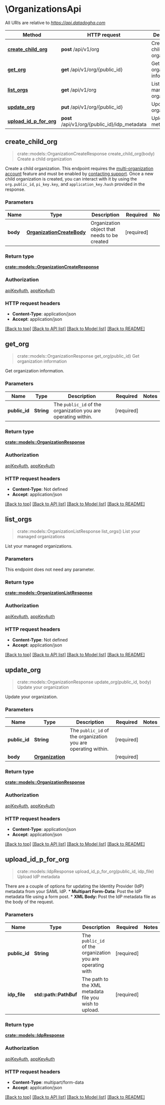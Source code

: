 # \OrganizationsApi

All URIs are relative to *https://api.datadoghq.com*

Method | HTTP request | Description
------------- | ------------- | -------------
[**create_child_org**](OrganizationsApi.md#create_child_org) | **post** /api/v1/org | Create a child organization
[**get_org**](OrganizationsApi.md#get_org) | **get** /api/v1/org/{public_id} | Get organization information
[**list_orgs**](OrganizationsApi.md#list_orgs) | **get** /api/v1/org | List your managed organizations
[**update_org**](OrganizationsApi.md#update_org) | **put** /api/v1/org/{public_id} | Update your organization
[**upload_id_p_for_org**](OrganizationsApi.md#upload_id_p_for_org) | **post** /api/v1/org/{public_id}/idp_metadata | Upload IdP metadata



## create_child_org

> crate::models::OrganizationCreateResponse create_child_org(body)
Create a child organization

Create a child organization.  This endpoint requires the [multi-organization account](https://docs.datadoghq.com/account_management/multi_organization/) feature and must be enabled by [contacting support](https://docs.datadoghq.com/help/).  Once a new child organization is created, you can interact with it by using the `org.public_id`, `pi_key.key`, and `application_key.hash` provided in the response.

### Parameters


Name | Type | Description  | Required | Notes
------------- | ------------- | ------------- | ------------- | -------------
**body** | [**OrganizationCreateBody**](OrganizationCreateBody.md) | Organization object that needs to be created | [required] |

### Return type

[**crate::models::OrganizationCreateResponse**](OrganizationCreateResponse.md)

### Authorization

[apiKeyAuth](../README.md#apiKeyAuth), [appKeyAuth](../README.md#appKeyAuth)

### HTTP request headers

- **Content-Type**: application/json
- **Accept**: application/json

[[Back to top]](#) [[Back to API list]](../README.md#documentation-for-api-endpoints) [[Back to Model list]](../README.md#documentation-for-models) [[Back to README]](../README.md)


## get_org

> crate::models::OrganizationResponse get_org(public_id)
Get organization information

Get organization information.

### Parameters


Name | Type | Description  | Required | Notes
------------- | ------------- | ------------- | ------------- | -------------
**public_id** | **String** | The `public_id` of the organization you are operating within. | [required] |

### Return type

[**crate::models::OrganizationResponse**](OrganizationResponse.md)

### Authorization

[apiKeyAuth](../README.md#apiKeyAuth), [appKeyAuth](../README.md#appKeyAuth)

### HTTP request headers

- **Content-Type**: Not defined
- **Accept**: application/json

[[Back to top]](#) [[Back to API list]](../README.md#documentation-for-api-endpoints) [[Back to Model list]](../README.md#documentation-for-models) [[Back to README]](../README.md)


## list_orgs

> crate::models::OrganizationListResponse list_orgs()
List your managed organizations

List your managed organizations.

### Parameters

This endpoint does not need any parameter.

### Return type

[**crate::models::OrganizationListResponse**](OrganizationListResponse.md)

### Authorization

[apiKeyAuth](../README.md#apiKeyAuth), [appKeyAuth](../README.md#appKeyAuth)

### HTTP request headers

- **Content-Type**: Not defined
- **Accept**: application/json

[[Back to top]](#) [[Back to API list]](../README.md#documentation-for-api-endpoints) [[Back to Model list]](../README.md#documentation-for-models) [[Back to README]](../README.md)


## update_org

> crate::models::OrganizationResponse update_org(public_id, body)
Update your organization

Update your organization.

### Parameters


Name | Type | Description  | Required | Notes
------------- | ------------- | ------------- | ------------- | -------------
**public_id** | **String** | The `public_id` of the organization you are operating within. | [required] |
**body** | [**Organization**](Organization.md) |  | [required] |

### Return type

[**crate::models::OrganizationResponse**](OrganizationResponse.md)

### Authorization

[apiKeyAuth](../README.md#apiKeyAuth), [appKeyAuth](../README.md#appKeyAuth)

### HTTP request headers

- **Content-Type**: application/json
- **Accept**: application/json

[[Back to top]](#) [[Back to API list]](../README.md#documentation-for-api-endpoints) [[Back to Model list]](../README.md#documentation-for-models) [[Back to README]](../README.md)


## upload_id_p_for_org

> crate::models::IdpResponse upload_id_p_for_org(public_id, idp_file)
Upload IdP metadata

There are a couple of options for updating the Identity Provider (IdP) metadata from your SAML IdP.  * **Multipart Form-Data**: Post the IdP metadata file using a form post.  * **XML Body:** Post the IdP metadata file as the body of the request.

### Parameters


Name | Type | Description  | Required | Notes
------------- | ------------- | ------------- | ------------- | -------------
**public_id** | **String** | The `public_id` of the organization you are operating with | [required] |
**idp_file** | **std::path::PathBuf** | The path to the XML metadata file you wish to upload. | [required] |

### Return type

[**crate::models::IdpResponse**](IdpResponse.md)

### Authorization

[apiKeyAuth](../README.md#apiKeyAuth), [appKeyAuth](../README.md#appKeyAuth)

### HTTP request headers

- **Content-Type**: multipart/form-data
- **Accept**: application/json

[[Back to top]](#) [[Back to API list]](../README.md#documentation-for-api-endpoints) [[Back to Model list]](../README.md#documentation-for-models) [[Back to README]](../README.md)

